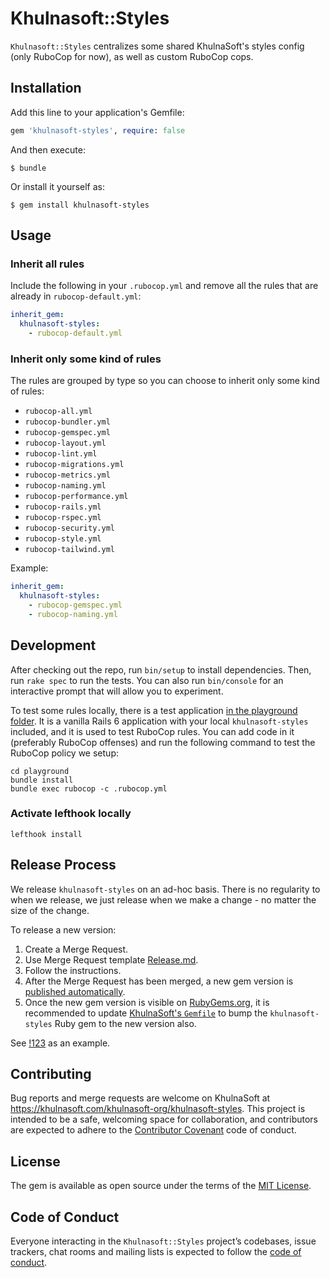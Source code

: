 # Khulnasoft::Styles

`Khulnasoft::Styles` centralizes some shared KhulnaSoft's styles config (only RuboCop
for now), as well as custom RuboCop cops.

## Installation

Add this line to your application's Gemfile:

```ruby
gem 'khulnasoft-styles', require: false
```

And then execute:

    $ bundle

Or install it yourself as:

    $ gem install khulnasoft-styles

## Usage

### Inherit all rules

Include the following in your `.rubocop.yml` and remove all the rules that are
already in `rubocop-default.yml`:

```yaml
inherit_gem:
  khulnasoft-styles:
    - rubocop-default.yml
```

### Inherit only some kind of rules

The rules are grouped by type so you can choose to inherit only some kind of
rules:

- `rubocop-all.yml`
- `rubocop-bundler.yml`
- `rubocop-gemspec.yml`
- `rubocop-layout.yml`
- `rubocop-lint.yml`
- `rubocop-migrations.yml`
- `rubocop-metrics.yml`
- `rubocop-naming.yml`
- `rubocop-performance.yml`
- `rubocop-rails.yml`
- `rubocop-rspec.yml`
- `rubocop-security.yml`
- `rubocop-style.yml`
- `rubocop-tailwind.yml`

Example:

```yaml
inherit_gem:
  khulnasoft-styles:
    - rubocop-gemspec.yml
    - rubocop-naming.yml
```

## Development

After checking out the repo, run `bin/setup` to install dependencies.
Then, run `rake spec` to run the tests. You can also run `bin/console` for an
interactive prompt that will allow you to experiment.

To test some rules locally, there is a test application [in the playground folder](./playground/). It is a vanilla Rails 6 application with your local `khulnasoft-styles` included, and it is used to test RuboCop rules. You can add code in it (preferably RuboCop offenses) and run the following command to test the RuboCop policy we setup:

```shell
cd playground
bundle install
bundle exec rubocop -c .rubocop.yml
```

### Activate lefthook locally

```shell
lefthook install
```

## Release Process

We release `khulnasoft-styles` on an ad-hoc basis. There is no regularity to when
we release, we just release when we make a change - no matter the size of the
change.

To release a new version:

1. Create a Merge Request.
1. Use Merge Request template [Release.md](https://github.com/khulnasoft/khulnasoft-development-kit/tree/main/khulnasoft-styles/-/blob/master/.khulnasoft/merge_request_templates/Release.md).
1. Follow the instructions.
1. After the Merge Request has been merged, a new gem version is [published automatically](https://khulnasoft.com/khulnasoft-org/components/gem-release).
1. Once the new gem version is visible on [RubyGems.org](https://rubygems.org/gems/khulnasoft-styles), it is recommended to update [KhulnaSoft's `Gemfile`](https://khulnasoft.com/khulnasoft-org/khulnasoft/-/blob/master/Gemfile) to bump the `khulnasoft-styles` Ruby gem to the new version also.

See [!123](https://github.com/khulnasoft/khulnasoft-development-kit/tree/main/khulnasoft-styles/-/merge_requests/123) as an example.

## Contributing

Bug reports and merge requests are welcome on KhulnaSoft at
https://khulnasoft.com/khulnasoft-org/khulnasoft-styles. This project is intended to be a
safe, welcoming space for collaboration, and contributors are expected to adhere
to the [Contributor Covenant](http://contributor-covenant.org) code of conduct.

## License

The gem is available as open source under the terms of the
[MIT License](http://opensource.org/licenses/MIT).

## Code of Conduct

Everyone interacting in the `Khulnasoft::Styles` project’s codebases, issue trackers,
chat rooms and mailing lists is expected to follow the
[code of conduct](https://khulnasoft.com/khulnasoft-org/khulnasoft-styles/blob/master/CODE_OF_CONDUCT.md).
